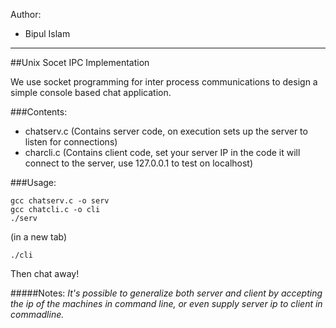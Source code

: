 Author:

 - Bipul Islam
 
---
##Unix Socet IPC Implementation

We use socket programming for inter process communications to design a simple console based chat application.

###Contents:
 - chatserv.c (Contains server code, on execution sets up the server to listen for connections)
 - charcli.c (Contains client code, set your server IP in the code it will connect to the server, use 127.0.0.1 to test on localhost)

###Usage:
```
gcc chatserv.c -o serv
gcc chatcli.c -o cli
./serv
```
(in a new tab)
```
./cli
```
Then chat away!

#####Notes: 
*It's possible to generalize both server and client by accepting the ip of the machines in command line, or even supply server ip to client in commadline.*
